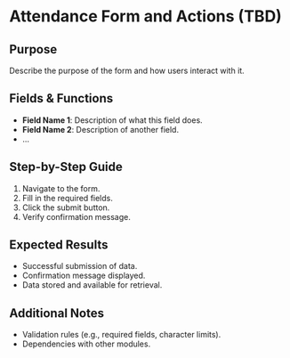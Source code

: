 # Attendance Form and Actions (TBD)

## Purpose
Describe the purpose of the form and how users interact with it.

## Fields & Functions
- **Field Name 1**: Description of what this field does.
- **Field Name 2**: Description of another field.
- ...

## Step-by-Step Guide
1. Navigate to the form.
2. Fill in the required fields.
3. Click the submit button.
4. Verify confirmation message.

## Expected Results
- Successful submission of data.
- Confirmation message displayed.
- Data stored and available for retrieval.

## Additional Notes
- Validation rules (e.g., required fields, character limits).
- Dependencies with other modules.
